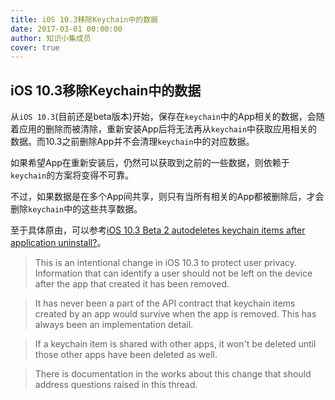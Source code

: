 ```yaml
---
title: iOS 10.3移除Keychain中的数据
date: 2017-03-01 00:00:00
author: 知识小集成员
cover: true
---
```


iOS 10.3移除Keychain中的数据
----------

从`iOS 10.3`(目前还是beta版本)开始，保存在`keychain`中的App相关的数据，会随着应用的删除而被清除，重新安装App后将无法再从`keychain`中获取应用相关的数据。而10.3之前删除App并不会清理`keychain`中的对应数据。

如果希望App在重新安装后，仍然可以获取到之前的一些数据，则依赖于`keychain`的方案将变得不可靠。

不过，如果数据是在多个App间共享，则只有当所有相关的App都被删除后，才会删除`keychain`中的这些共享数据。

至于具体原由，可以参考[iOS 10.3 Beta 2 autodeletes keychain items after application uninstall?](https://forums.developer.apple.com/thread/72271)。

> This is an intentional change in iOS 10.3 to protect user privacy. Information that can identify a user should not be left on the device after the app that created it has been removed.

> It has never been a part of the API contract that keychain items created by an app would survive when the app is removed. This has always been an implementation detail.

> If a keychain item is shared with other apps, it won't be deleted until those other apps have been deleted as well.

> There is documentation in the works about this change that should address questions raised in this thread.
